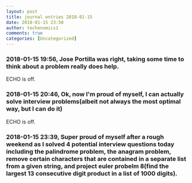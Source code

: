 ```yaml
---
layout: post
title: journal entries 2018-01-15
date: 2018-01-15 23:50
author: techenomics1
comments: true
categories: [Uncategorized]
---
```

### 2018-01-15 19:56, Jose Portilla was right, taking some time to think about a problem really does help.  
ECHO is off.
### 2018-01-15 20:46, Ok, now I'm proud of myself, I can actually solve interview problems(albeit not always the most optimal way, but I can do it)  
ECHO is off.
### 2018-01-15 23:39, Super proud of myself after a rough weekend as I solved 4 potential interview questions today including the palindrome problem, the anagram problem, remove certain characters that are contained in a separate list from a given string, and project euler probelm 8(find the largest 13 consecutive digit product in a list of 1000 digits).   
